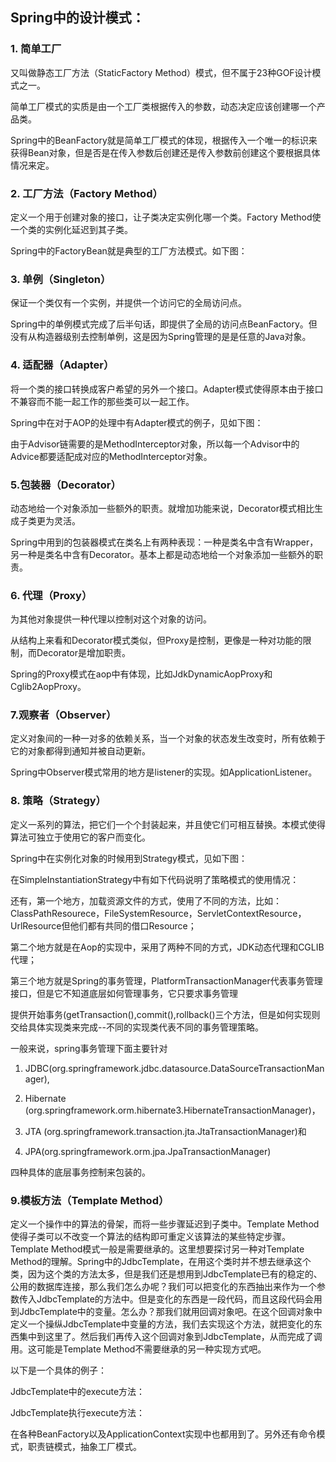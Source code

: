 ## Spring中的设计模式：

### 1. 简单工厂
又叫做静态工厂方法（StaticFactory Method）模式，但不属于23种GOF设计模式之一。

简单工厂模式的实质是由一个工厂类根据传入的参数，动态决定应该创建哪一个产品类。

Spring中的BeanFactory就是简单工厂模式的体现，根据传入一个唯一的标识来获得Bean对象，但是否是在传入参数后创建还是传入参数前创建这个要根据具体情况来定。

### 2. 工厂方法（Factory Method）
定义一个用于创建对象的接口，让子类决定实例化哪一个类。Factory Method使一个类的实例化延迟到其子类。

Spring中的FactoryBean就是典型的工厂方法模式。如下图：

### 3. 单例（Singleton）
保证一个类仅有一个实例，并提供一个访问它的全局访问点。

Spring中的单例模式完成了后半句话，即提供了全局的访问点BeanFactory。但没有从构造器级别去控制单例，这是因为Spring管理的是是任意的Java对象。

### 4. 适配器（Adapter）
将一个类的接口转换成客户希望的另外一个接口。Adapter模式使得原本由于接口不兼容而不能一起工作的那些类可以一起工作。

Spring中在对于AOP的处理中有Adapter模式的例子，见如下图：

由于Advisor链需要的是MethodInterceptor对象，所以每一个Advisor中的Advice都要适配成对应的MethodInterceptor对象。

### 5.包装器（Decorator）
动态地给一个对象添加一些额外的职责。就增加功能来说，Decorator模式相比生成子类更为灵活。



Spring中用到的包装器模式在类名上有两种表现：一种是类名中含有Wrapper，另一种是类名中含有Decorator。基本上都是动态地给一个对象添加一些额外的职责。

### 6. 代理（Proxy）

为其他对象提供一种代理以控制对这个对象的访问。

从结构上来看和Decorator模式类似，但Proxy是控制，更像是一种对功能的限制，而Decorator是增加职责。



Spring的Proxy模式在aop中有体现，比如JdkDynamicAopProxy和Cglib2AopProxy。

### 7.观察者（Observer）

定义对象间的一种一对多的依赖关系，当一个对象的状态发生改变时，所有依赖于它的对象都得到通知并被自动更新。



Spring中Observer模式常用的地方是listener的实现。如ApplicationListener。

### 8. 策略（Strategy）

定义一系列的算法，把它们一个个封装起来，并且使它们可相互替换。本模式使得算法可独立于使用它的客户而变化。

Spring中在实例化对象的时候用到Strategy模式，见如下图：



在SimpleInstantiationStrategy中有如下代码说明了策略模式的使用情况：



还有，第一个地方，加载资源文件的方式，使用了不同的方法，比如：ClassPathResourece，FileSystemResource，ServletContextResource，UrlResource但他们都有共同的借口Resource；

第二个地方就是在Aop的实现中，采用了两种不同的方式，JDK动态代理和CGLIB代理；

第三个地方就是Spring的事务管理，PlatformTransactionManager代表事务管理接口，但是它不知道底层如何管理事务，它只要求事务管理

提供开始事务(getTransaction(),commit(),rollback()三个方法，但是如何实现则交给具体实现类来完成--不同的实现类代表不同的事务管理策略。

一般来说，spring事务管理下面主要针对

1) JDBC(org.springframework.jdbc.datasource.DataSourceTransactionManager),

2) Hibernate (org.springframework.orm.hibernate3.HibernateTransactionManager)，

3) JTA (org.springframework.transaction.jta.JtaTransactionManager)和

4) JPA(org.springframework.orm.jpa.JpaTransactionManager)

四种具体的底层事务控制来包装的。



### 9.模板方法（Template Method）

定义一个操作中的算法的骨架，而将一些步骤延迟到子类中。Template Method使得子类可以不改变一个算法的结构即可重定义该算法的某些特定步骤。Template Method模式一般是需要继承的。这里想要探讨另一种对Template Method的理解。Spring中的JdbcTemplate，在用这个类时并不想去继承这个类，因为这个类的方法太多，但是我们还是想用到JdbcTemplate已有的稳定的、公用的数据库连接，那么我们怎么办呢？我们可以把变化的东西抽出来作为一个参数传入JdbcTemplate的方法中。但是变化的东西是一段代码，而且这段代码会用到JdbcTemplate中的变量。怎么办？那我们就用回调对象吧。在这个回调对象中定义一个操纵JdbcTemplate中变量的方法，我们去实现这个方法，就把变化的东西集中到这里了。然后我们再传入这个回调对象到JdbcTemplate，从而完成了调用。这可能是Template Method不需要继承的另一种实现方式吧。

以下是一个具体的例子：

JdbcTemplate中的execute方法：



JdbcTemplate执行execute方法：



在各种BeanFactory以及ApplicationContext实现中也都用到了。另外还有命令模式，职责链模式，抽象工厂模式。

